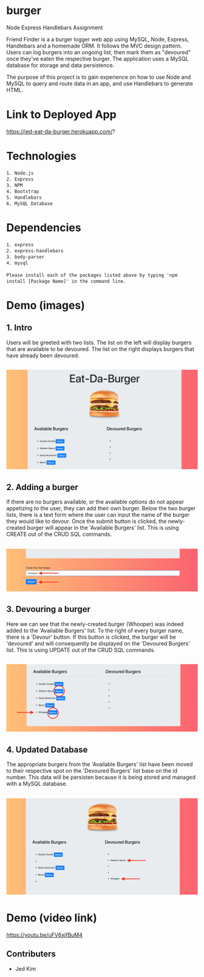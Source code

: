 # burger
Node Express Handlebars Assignment

Friend Finder is a a burger logger web app using MySQL, Node, Express, Handlebars and a homemade ORM. It follows the MVC design pattern. Users can log burgers into an ongoing list, then mark them as "devoured" once they've eaten the respective burger. The application uses a MySQL database for storage and data persistence.

The purpose of this project is to gain experience on how to use Node and MySQL to query and route data in an app, and use Handlebars to generate HTML.

# Link to Deployed App
https://jed-eat-da-burger.herokuapp.com/?

# Technologies
```
1. Node.js
2. Express
3. NPM
4. Bootstrap
5. Handlebars
6. MySQL Database
```

# Dependencies
```
1. express
2. express-handlebars
3. body-parser
4. mysql

Please install each of the packages listed above by typing 'npm install [Package Name]' in the command line.
```

# Demo (images)
## 1. Intro
Users will be greeted with two lists. The list on the left will display burgers that are available to be devoured. The list on the right displays burgers that have already been devoured. 

![Intro Image](public/assets/img/1.png?raw=true)
---

## 2. Adding a burger
If there are no burgers available, or the available options do not appear appetizing to the user, they can add their own burger. Below the two burger lists, there is a text form where the user can input the name of the burger they would like to devour. Once the submit button is clicked, the newly-created burger will appear in the 'Available Burgers' list. This is using CREATE out of the CRUD SQL commands.

![Intro Image](public/assets/img/2.png?raw=true)
---

## 3. Devouring a burger
Here we can see that the newly-created burger (Whooper) was indeed added to the 'Available Burgers' list. To the right of every burger name, there is a 'Devour' button. If this button is clicked, the burger will be 'devoured' and will consequently be displayed on the 'Devoured Burgers' list. This is using UPDATE out of the CRUD SQL commands.

![Intro Image](public/assets/img/3.png?raw=true)
---

## 4. Updated Database
The appropriate burgers from the 'Available Burgers' list have been moved to their respective spot on the 'Devoured Burgers' list base on the id number. This data will be persisten because it is being stored and managed with a MySQL database.

![Intro Image](public/assets/img/4.png?raw=true)
---

# Demo (video link)

https://youtu.be/uFV6xjfBuM4

## Contributers
* Jed Kim